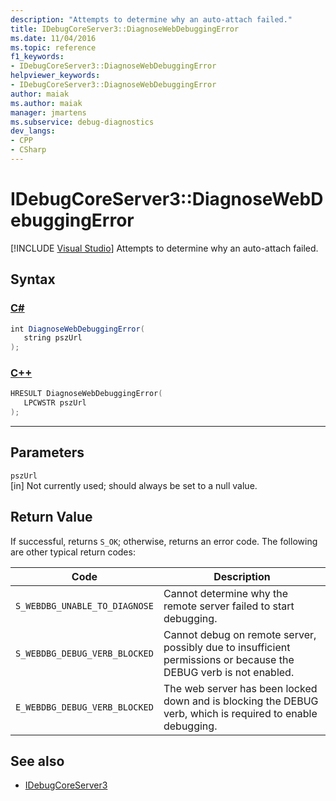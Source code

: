 ```yaml
---
description: "Attempts to determine why an auto-attach failed."
title: IDebugCoreServer3::DiagnoseWebDebuggingError
ms.date: 11/04/2016
ms.topic: reference
f1_keywords:
- IDebugCoreServer3::DiagnoseWebDebuggingError
helpviewer_keywords:
- IDebugCoreServer3::DiagnoseWebDebuggingError
author: maiak
ms.author: maiak
manager: jmartens
ms.subservice: debug-diagnostics
dev_langs:
- CPP
- CSharp
---
```

# IDebugCoreServer3::DiagnoseWebDebuggingError

 [!INCLUDE [Visual Studio](~/includes/applies-to-version/vs-windows-only.md)]
Attempts to determine why an auto-attach failed.

## Syntax

### [C#](#tab/csharp)
```csharp
int DiagnoseWebDebuggingError(
   string pszUrl
);
```
### [C++](#tab/cpp)
```cpp
HRESULT DiagnoseWebDebuggingError(
   LPCWSTR pszUrl
);
```
---

## Parameters
`pszUrl`\
[in] Not currently used; should always be set to a null value.

## Return Value
 If successful, returns `S_OK`; otherwise, returns an error code. The following are other typical return codes:

|Code|Description|
|----------|-----------------|
|`S_WEBDBG_UNABLE_TO_DIAGNOSE`|Cannot determine why the remote server failed to start debugging.|
|`S_WEBDBG_DEBUG_VERB_BLOCKED`|Cannot debug on remote server, possibly due to insufficient permissions or because the DEBUG verb is not enabled.|
|`E_WEBDBG_DEBUG_VERB_BLOCKED`|The web server has been locked down and is blocking the DEBUG verb, which is required to enable debugging.|

## See also
- [IDebugCoreServer3](../../../extensibility/debugger/reference/idebugcoreserver3.md)
